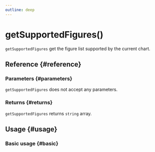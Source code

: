 ```yaml
---
outline: deep
---
```


# getSupportedFigures()
`getSupportedFigures` get the figure list supported by the current chart.

## Reference {#reference}
<!--@include: @/@views/api/references/chart/getSupportedFigures.md-->

### Parameters {#parameters}
`getSupportedFigures` does not accept any parameters.

### Returns {#returns}
`getSupportedFigures` returns `string` array.

## Usage {#usage}

<script setup>
import GetSupportedFigures from '../../../@views/api/samples/getSupportedFigures/index.vue'
</script>

### Basic usage {#basic}
<GetSupportedFigures />
